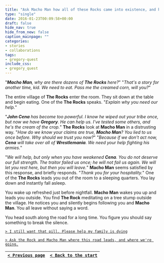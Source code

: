```yaml
---
title: "Ask Macho Man how all of these Rocks came into existence, and how all but the one you know have managed to stay in hiding."
type: "single"
date: 2016-01-23T00:09:58+00:00
draft: false
hide_nav: true
hide_from_new: false
caption_mainpage: ""
categories:
- stories
- collaborations
tags:
- gregory-quest
include_css:
- gregory_quest
---
```


"***Macho Man**, why are there dozens of **The Rocks** here?*" "*That's a story for another time, kid. We need to eat. Pass me the creamed corn, will you?*"

The entire village of **The Rocks** enter the room. They sit down at the table and begin eating. One of the **The Rocks** speaks. "*Explain why you need our help.*"

"***John Cena** has become too powerful. I know he wiped out your tribe once, but now we have **Gregory**. He can help us. I've tested some others, and he's the cream of the crop.*" **The Rocks** look at **Macho Man** in a distrusting way. "*How do we know your claims are true, **Macho Man**? You lied to us once before. Why should we trust you now?*" "*Because if we don't act now, **Cena** will take over all of **Wrestlemania**. We need your help fighting his armies.*"

"*We will help, but only when you have weakened **Cena**. You do not deserve our full strength. The traitor failed us once; he will not fail us again. We will let you rest here, but then you will leave.*" **Macho Man** seems satisfied by this response, and briefly responds. "*Thank you for your hospitality.*" One of the **The Rocks** leads you out of the room to a sleeping quarters. You lay down and instantly fall asleep.

You wake up refreshed just before nightfall. **Macho Man** wakes you up and leads you outside. You find **The Rock** meditating on a tree stump outside the village. He notices you and silently begins following you and **Macho Man**. You all leave without saying a word.

You head south along the road for a long time. You figure you should say something to break the silence.

[``> I still want that pill. Please help my family is dying``](../18a)

[``> Ask the Rock and Macho Man where this road leads, and where we're going.``](../19)

|[``< Previous page``](../17)|[``< Back to the start``](../)|
|---|---|